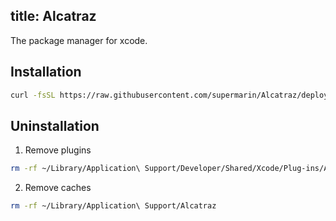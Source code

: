 title: Alcatraz 
---

The package manager for xcode.

## Installation

``` bash
curl -fsSL https://raw.githubusercontent.com/supermarin/Alcatraz/deploy/Scripts/install.sh | sh
```

## Uninstallation

1. Remove plugins

  ``` bash
  rm -rf ~/Library/Application\ Support/Developer/Shared/Xcode/Plug-ins/Alcatraz.xcplugin
  ```

2. Remove caches

  ``` bash
  rm -rf ~/Library/Application\ Support/Alcatraz
  ```
